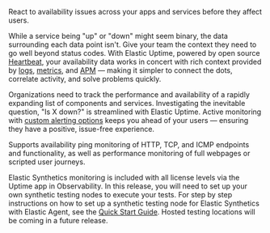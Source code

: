 React to availability issues across your apps and services before they affect users.

While a service being "up" or "down" might seem binary, the data surrounding each data point isn't. Give your team the context they need to go well beyond status codes. With Elastic Uptime, powered by open source [Heartbeat](https://www.elastic.co/beats/heartbeat), your availability data works in concert with rich context provided by [logs](https://www.elastic.co/log-monitoring), [metrics](https://www.elastic.co/infrastructure-monitoring), and [APM](https://www.elastic.co/apm) — making it simpler to connect the dots, correlate activity, and solve problems quickly.

Organizations need to track the performance and availability of a rapidly expanding list of components and services. Investigating the inevitable question, "Is X down?" is streamlined with Elastic Uptime. Active monitoring with [custom alerting options](https://www.elastic.co/what-is/kibana-alerting) keeps you ahead of your users — ensuring they have a positive, issue-free experience.

Supports availability ping monitoring of HTTP, TCP, and ICMP endpoints and functionality, as well as performance monitoring of full webpages or scripted user journeys.

Elastic Synthetics monitoring is included with all license levels via the Uptime app in Observability. In this release, you will need to set up your own synthetic testing nodes to execute your tests. For step by step instructions on how to set up a synthetic testing node for Elastic Synthetics with Elastic Agent, see the [Quick Start Guide](https://www.elastic.co/guide/en/observability/current/synthetics-quickstart-fleet.html). Hosted testing locations will be coming in a future release.